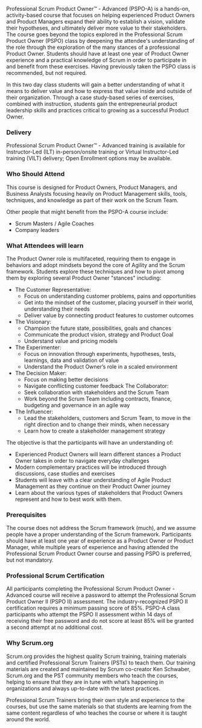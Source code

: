<!-- professional-scrum-product-owner-->

Professional Scrum Product Owner™ - Advanced (PSPO-A) is a hands-on, activity-based course that focuses on helping experienced Product Owners and Product Managers expand their ability to establish a vision, validate their hypotheses, and ultimately deliver more value to their stakeholders. The course goes beyond the topics explored in the Professional Scrum Product Owner (PSPO) class by deepening the attendee's understanding of the role through the exploration of the many stances of a professional Product Owner. Students should have at least one year of Product Owner experience and a practical knowledge of Scrum in order to participate in and benefit from these exercises. Having previously taken the PSPO class is recommended, but not required.

In this two day class students will gain a better understanding of what it means to deliver value and how to express that value inside and outside of their organization. Through a case study-based series of exercises, combined with instruction, students gain the entrepreneurial product leadership skills and practices critical to growing as a successful Product Owner.


### Delivery

 Professional Scrum Product Owner™ - Advanced training is available for Instructor-Led (ILT) in-person/onsite training or Virtual Instructor-Led training (VILT) delivery; Open Enrollment options may be available.


### Who Should Attend

This course is designed for Product Owners, Product Managers, and Business Analysts focusing heavily on Product Management skills, tools, techniques, and knowledge as part of their work on the Scrum Team.

Other people that might benefit from the PSPO-A course include:

- Scrum Masters / Agile Coaches
- Company leaders


### What Attendees will learn

The Product Owner role is multifaceted, requiring them to engage in behaviors and adopt mindsets beyond the core of Agility and the Scrum framework. Students explore these techniques and how to pivot among them by exploring several Product Owner "stances" including:

- The Customer Representative:
  - Focus on understanding customer problems, pains and opportunities
  - Get into the mindset of the customer, placing yourself in their world, understanding their needs
  - Deliver value by connecting product features to customer outcomes
- The Visionary:
  - Champion the future state, possibilities, goals and chances
  - Communicate the product vision, strategy and Product Goal
  - Understand value and pricing models
- The Experimenter:
  - Focus on innovation through experiments, hypotheses, tests, learnings, data and validation of value
  - Understand the Product Owner’s role in a scaled environment
- The Decision Maker:
  - Focus on making better decisions
  - Navigate conflicting customer feedback
The Collaborator:
  - Seek collaboration with stakeholders and the Scrum Team
  - Work beyond the Scrum Team including contracts, finance, budgeting and governance in an agile way
- The Influencer:
  - Lead the stakeholders, customers and Scrum Team, to move in the right direction and to change their minds, when necessary
  - Learn how to create a stakeholder management strategy

The objective is that the participants will have an understanding of:

- Experienced Product Owners will learn different stances a Product Owner takes in order to navigate everyday challenges
- Modern complementary practices will be introduced through discussions, case studies and exercises
- Students will leave with a clear understanding of Agile Product Management as they continue on their Product Owner journey
- Learn about the various types of stakeholders that Product Owners represent and how to best work with them.


### Prerequisites

The course does not address the Scrum framework (much), and we assume people have a proper understanding of the Scrum framework. Participants should have at least one year of experience as a Product Owner or Product Manager, while multiple years of experience and having attended the Professional Scrum Product Owner course and passing PSPO is preferred, but not mandatory.


### Professional Scrum Certification

All participants completing the Professional Scrum Product Owner - Advanced course will receive a password to attempt the Professional Scrum Product Owner II (PSPO II) assessment. The industry-recognized PSPO II certification requires a minimum passing score of 85%. PSPO-A class participants who attempt the PSPO II assessment within 14 days of receiving their free password and do not score at least 85% will be granted a second attempt at no additional cost.


### Why Scrum.org
Scrum.org provides the highest quality Scrum training, training materials and certified Professional Scrum Trainers (PSTs) to teach them. Our training materials are created and maintained by Scrum co-creator Ken Schwaber, Scrum.org and the PST community members who teach the courses, helping to ensure that they are in tune with what’s happening in organizations and always up-to-date with the latest practices.

Professional Scrum Trainers bring their own style and experience to the courses, but use the same materials so that students are learning from the same content regardless of who teaches the course or where it is taught around the world.
